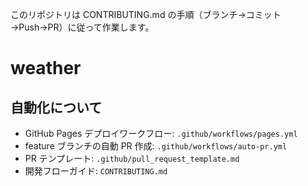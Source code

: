 このリポジトリは CONTRIBUTING.md の手順（ブランチ→コミット→Push→PR）に従って作業します。

# weather

## 自動化について
- GitHub Pages デプロイワークフロー: `.github/workflows/pages.yml`
- feature ブランチの自動 PR 作成: `.github/workflows/auto-pr.yml`
- PR テンプレート: `.github/pull_request_template.md`
- 開発フローガイド: `CONTRIBUTING.md`
